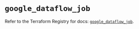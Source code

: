 # `google_dataflow_job`

Refer to the Terraform Registry for docs: [`google_dataflow_job`](https://registry.terraform.io/providers/hashicorp/google/6.35.0/docs/resources/dataflow_job).
